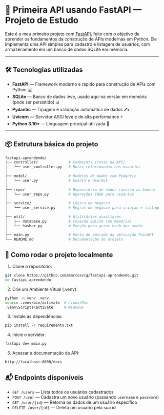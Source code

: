 # 🚀 Primeira API usando FastAPI — Projeto de Estudo

Este é o meu primeiro projeto com [FastAPI](https://fastapi.tiangolo.com/), feito com o objetivo de aprender os fundamentos da construção de APIs modernas em Python. Ele implementa uma API simples para cadastro e listagem de usuários, com armazenamento em um banco de dados SQLite em memória.

---

## 🛠️ Tecnologias utilizadas

- **FastAPI** — Framework moderno e rápido para construção de APIs com Python 💻
- **SQLite** — Banco de dados leve, usado aqui na versão em memória (pode ser persistido) 📊
- **Pydantic** — Tipagem e validação automática de dados ✍
- **Uvicorn** — Servidor ASGI leve e de alta performance ⚡
- **Python 3.10+** — Linguagem principal utilizada 🐍

---

## 📦 Estrutura básica do projeto

``` bash
fastapi-aprendendo/
├── controller/              # Endpoints (rotas da API)
│   └── user_controller.py   # Rotas relacionadas aos usuários
│
├── model/                   # Modelos de dados com Pydantic
│   └── user.py              # UserIn e UserOut
│
├── repo/                    # Repositório de dados (acesso ao banco)
│   └── user_repo.py         # Operações CRUD para usuários
│
├── service/                 # Lógica de negócio
│   └── user_service.py      # Regras de negócio para criação e listagem de usuários
│
├── util/                    # Utilitários auxiliares
│   ├── database.py          # Conexão SQLite (em memória)
│   └── hasher.py            # Função para gerar hash das senha
│
├── main.py                  # Ponto de entrada da aplicação FastAPI
└── README.md                # Documentação do projeto 
```

## 🧪 Como rodar o projeto localmente

1. Clone o repositório:

``` bash
git clone https://github.com/marcosvcg/fastapi-aprendendo.git
cd fastapi-aprendendo
```

2. Crie um Ambiente Vitual (.venv):

``` bash
python -m venv .venv
source .venv/bin/activate  # Linux/Mac
.venv\Scripts\activate     # Windows
```

3. Instale as dependências:

``` bash
pip install -r requirements.txt
``` 

4. Inicie o servidor:

``` bash
fastapi dev main.py
``` 

5. Acessar a documentação da API:

``` bash
http://localhost:8000/docs
``` 

## 📬 Endpoints disponíveis

- `GET /users` — Lista todos os usuários cadastrados
- `POST /user` — Cadastra um novo usuário (passando `username` e `password`)
- `GET /user/{id}` — Retorna os dados de um usuário específico
- `DELETE /user/{id}` — Deleta um usuário pela sua id